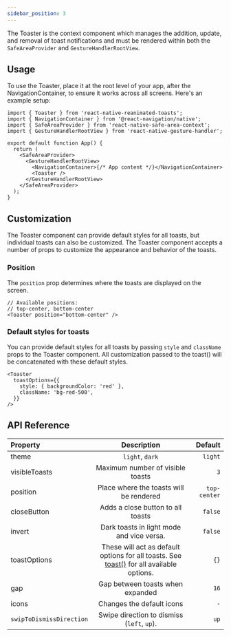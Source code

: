 ```yaml
---
sidebar_position: 3
---
```


The Toaster is the context component which manages the addition, update, and removal of toast notifications and must be rendered within both the `SafeAreaProvider` and `GestureHandlerRootView`.

## Usage

To use the Toaster, place it at the root level of your app, after the NavigationContainer, to ensure it works across all screens. Here's an example setup:

```tsx
import { Toaster } from 'react-native-reanimated-toasts';
import { NavigationContainer } from '@react-navigation/native';
import { SafeAreaProvider } from 'react-native-safe-area-context';
import { GestureHandlerRootView } from 'react-native-gesture-handler';

export default function App() {
  return (
    <SafeAreaProvider>
      <GestureHandlerRootView>
        <NavigationContainer>{/* App content */}</NavigationContainer>
        <Toaster />
      </GestureHandlerRootView>
    </SafeAreaProvider>
  );
}
```

## Customization

The Toaster component can provide default styles for all toasts, but individual toasts can also be customized. The Toaster component accepts a number of props to customize the appearance and behavior of the toasts.

### Position

The `position` prop determines where the toasts are displayed on the screen.

```tsx
// Available positions:
// top-center, bottom-center
<Toaster position="bottom-center" />
```

### Default styles for toasts

You can provide default styles for all toasts by passing `style` and `className` props to the Toaster component. All customization passed to the toast() will be concatenated with these default styles.

```tsx
<Toaster
  toastOptions={{
    style: { backgroundColor: 'red' },
    className: 'bg-red-500',
  }}
/>
```

## API Reference

| Property                 |                                            Description                                             |      Default |
| :----------------------- | :------------------------------------------------------------------------------------------------: | -----------: |
| theme                    |                                          `light`, `dark`                                           |      `light` |
| visibleToasts            |                                  Maximum number of visible toasts                                  |          `3` |
| position                 |                              Place where the toasts will be rendered                               | `top-center` |
| closeButton              |                                 Adds a close button to all toasts                                  |      `false` |
| invert                   |                             Dark toasts in light mode and vice versa.                              |      `false` |
| toastOptions             | These will act as default options for all toasts. See [toast()](/toast) for all available options. |         `{}` |
| gap                      |                                  Gap between toasts when expanded                                  |         `16` |
| icons                    |                                     Changes the default icons                                      |          `-` |
| `swipToDismissDirection` |                             Swipe direction to dismiss (`left`, `up`).                             |         `up` |
